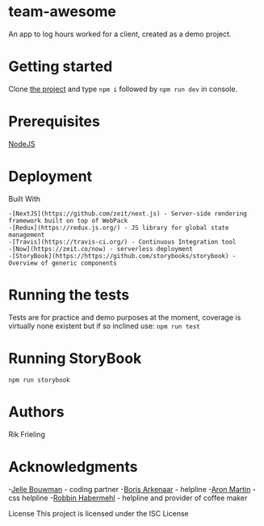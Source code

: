 # team-awesome
An app to log hours worked for a client, created as a demo project.

# Getting started
  Clone [the project](https://github.com/humanoidsbv/team-awesome-rik) and type `npm i` followed by `npm run dev` in console.

# Prerequisites
  [NodeJS](https://nodejs.org/en/)


# Deployment
Built With

    -[NextJS](https://github.com/zeit/next.js) - Server-side rendering framework built on top of WebPack
    -[Redux](https://redux.js.org/) - JS library for global state management
    -[Travis](https://travis-ci.org/) - Continuous Integration tool
    -[Now](https://zeit.co/now) - serverless deployment
    -[StoryBook](https://https://github.com/storybooks/storybook) - Overview of generic components


# Running the tests
  Tests are for practice and demo purposes at the moment, coverage is virtually none existent but if so inclined use:
  `npm run test`

# Running StoryBook
  `npm run storybook`

# Authors
Rik Frieling

# Acknowledgments

  -[Jelle Bouwman](https://github.com/humanoidsbv/team-awesome-jelle) - coding partner
  -[Boris Arkenaar](https://github.com/boris-arkenaar) - helpline
  -[Aron Martin](http://www.aronmartin.com/index.html) - css helpline
  -[Robbin Habermehl](https://github.com/RobbinHabermehl) - helpline and provider of coffee maker


License
  This project is licensed under the ISC License
